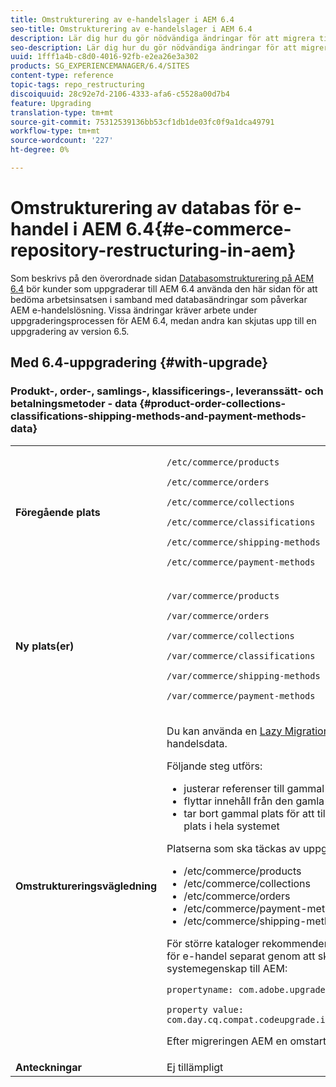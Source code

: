 ```yaml
---
title: Omstrukturering av e-handelslager i AEM 6.4
seo-title: Omstrukturering av e-handelslager i AEM 6.4
description: Lär dig hur du gör nödvändiga ändringar för att migrera till den nya databasstrukturen i AEM 6.4 för e-handel.
seo-description: Lär dig hur du gör nödvändiga ändringar för att migrera till den nya databasstrukturen i AEM 6.4 för e-handel.
uuid: 1fff1a4b-c8d0-4016-92fb-e2ea26e3a302
products: SG_EXPERIENCEMANAGER/6.4/SITES
content-type: reference
topic-tags: repo_restructuring
discoiquuid: 28c92e7d-2106-4333-afa6-c5528a00d7b4
feature: Upgrading
translation-type: tm+mt
source-git-commit: 75312539136bb53cf1db1de03fc0f9a1dca49791
workflow-type: tm+mt
source-wordcount: '227'
ht-degree: 0%

---
```



# Omstrukturering av databas för e-handel i AEM 6.4{#e-commerce-repository-restructuring-in-aem}

Som beskrivs på den överordnade sidan [Databasomstrukturering på AEM 6.4](/help/sites-deploying/repository-restructuring.md) bör kunder som uppgraderar till AEM 6.4 använda den här sidan för att bedöma arbetsinsatsen i samband med databasändringar som påverkar AEM e-handelslösning. Vissa ändringar kräver arbete under uppgraderingsprocessen för AEM 6.4, medan andra kan skjutas upp till en uppgradering av version 6.5.

## Med 6.4-uppgradering {#with-upgrade}

### Produkt-, order-, samlings-, klassificerings-, leveranssätt- och betalningsmetoder - data {#product-order-collections-classifications-shipping-methods-and-payment-methods-data}

<table> 
 <tbody>
  <tr>
   <td><strong>Föregående plats</strong></td> 
   <td><p><code>/etc/commerce/products</code></p> <p><code>/etc/commerce/orders</code></p> <p><code>/etc/commerce/collections</code></p> <p><code>/etc/commerce/classifications</code></p> <p><code>/etc/commerce/shipping-methods</code></p> <p><code>/etc/commerce/payment-methods</code></p> </td> 
  </tr>
  <tr>
   <td><strong>Ny plats(er)</strong></td> 
   <td><p><code>/var/commerce/products</code></p> <p><code>/var/commerce/orders</code></p> <p><code>/var/commerce/collections</code></p> <p><code>/var/commerce/classifications</code></p> <p><code>/var/commerce/shipping-methods</code></p> <p><code>/var/commerce/payment-methods</code></p> </td> 
  </tr>
  <tr>
   <td><strong>Omstruktureringsvägledning</strong></td> 
   <td><p>Du kan använda en <a href="/help/sites-deploying/lazy-content-migration.md" target="_blank">Lazy Migration</a>-åtgärd för att migrera e-handelsdata.</p> <p>Följande steg utförs:</p> 
    <ul> 
     <li>justerar referenser till gammal plats så att de pekar på ny plats</li> 
     <li>flyttar innehåll från den gamla platsen till den nya</li> 
     <li>tar bort gammal plats för att till slut aktivera användningen av ny plats i hela systemet</li> 
    </ul> <p>Platserna som ska täckas av uppgiften är:</p> 
    <ul> 
     <li>/etc/commerce/products</li> 
     <li>/etc/commerce/collections<br /> </li> 
     <li>/etc/commerce/orders<br /> </li> 
     <li>/etc/commerce/payment-methods<br /> </li> 
     <li>/etc/commerce/shipping-methods<br /> </li> 
    </ul> <p>För större kataloger rekommenderar vi att du kör migreringsaktiviteten för e-handel separat genom att skicka följande Java-systemegenskap till AEM:</p> <p><code>propertyname: com.adobe.upgrade.forcemigration</code></p> <p><code>property value: com.day.cq.compat.codeupgrade.impl.cq64.CQ64CommerceMigrationTask</code></p> <p>Efter migreringen AEM en omstart krävs.</p> </td> 
  </tr>
  <tr>
   <td><strong>Anteckningar</strong></td> 
   <td>Ej tillämpligt<br /> </td> 
  </tr>
 </tbody>
</table>

